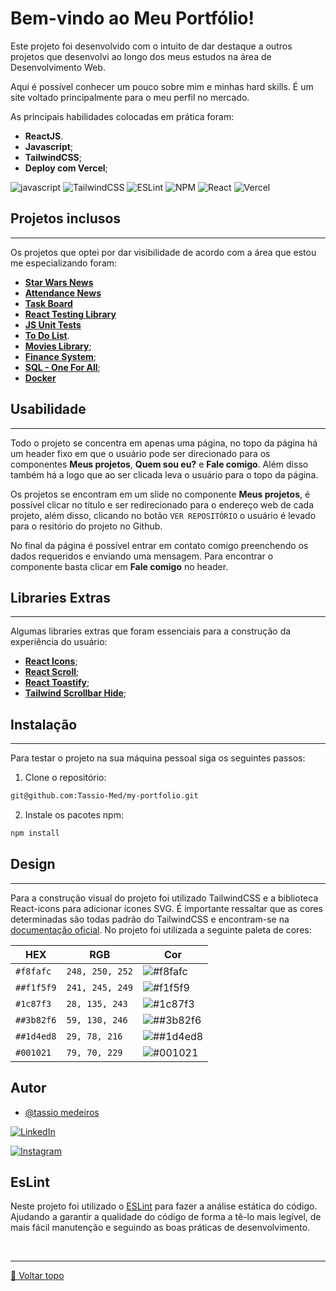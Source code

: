 


# Bem-vindo ao Meu Portfólio!

Este projeto foi desenvolvido com o intuito de dar destaque a outros projetos que desenvolvi ao longo dos meus estudos na área de Desenvolvimento Web.

Aqui é possível conhecer um pouco sobre mim e minhas hard skills. É um site voltado principalmente para o meu perfil no mercado.

As principais habilidades colocadas em prática foram:

* **ReactJS**.
* **Javascript**;
* **TailwindCSS**;
* **Deploy com Vercel**;

![javascript](https://img.shields.io/badge/javascript-yellow.svg?style=for-the-badge&logo=javascript&logoColor=white)  ![TailwindCSS](https://img.shields.io/badge/tailwindcss-%2338B2AC.svg?style=for-the-badge&logo=tailwind-css&logoColor=white) ![ESLint](https://img.shields.io/badge/ESLint-4B3263?style=for-the-badge&logo=eslint&logoColor=white)  ![NPM](https://img.shields.io/badge/NPM-%23000000.svg?style=for-the-badge&logo=npm&logoColor=) ![React](https://img.shields.io/badge/react-%2320232a.svg?style=for-the-badge&logo=react&logoColor=%2361DAFB)   ![Vercel](https://img.shields.io/badge/vercel-%23000000.svg?style=for-the-badge&logo=vercel&logoColor=white) 

## Projetos inclusos
***
Os projetos que optei por dar visibilidade de acordo com a área que estou me especializando foram: 

* **[Star Wars News](https://github.com/Tassio-Med/starwars-news)**
* **[Attendance News](https://github.com/Tassio-Med/attendance-system)**
* **[Task Board](https://github.com/Tassio-Med/task-board)**
* **[React Testing Library](https://github.com/Tassio-Med/react-testing-library-project)**
* **[JS Unit Tests](https://github.com/Tassio-Med/js-unit-tests-project)**
* **[To Do List](https://github.com/Tassio-Med/react-todo-list)**.
* **[Movies Library](https://github.com/Tassio-Med/movies-library)**;
* **[Finance System](https://github.com/Tassio-Med/finance-system)**;
* **[SQL - One For All](https://github.com/Tassio-Med/sql-one-for-all-project)**;
* **[Docker](https://github.com/Tassio-Med/docker-to-do-list-project)**

## Usabilidade
***

Todo o projeto se concentra em apenas uma página, no topo da página há um header fixo em que o usuário pode ser direcionado para os componentes **Meus projetos**, **Quem sou eu?** e **Fale comigo**. Além disso também há a logo que ao ser clicada leva o usuário para o topo da página.

Os projetos se encontram em um slide no componente **Meus projetos**, é possível clicar no título e ser redirecionado para o endereço web de cada projeto, além disso, clicando no botão `VER REPOSITÓRIO` o usuário é levado para o resitório do projeto no Github.

No final da página é possível entrar em contato comigo preenchendo os dados requeridos e enviando uma mensagem. Para encontrar o componente basta clicar em **Fale comigo** no header.


## Libraries Extras 
***

Algumas libraries extras que foram essenciais para a construção da experiência do usuário: 

* **[React Icons](https://react-icons.github.io/react-icons/)**;
* **[React Scroll](https://www.npmjs.com/package/react-scroll)**;
* **[React Toastify](https://fkhadra.github.io/react-toastify/introduction/)**;
* **[Tailwind Scrollbar Hide](https://www.npmjs.com/package/tailwind-scrollbar-hide)**;

## Instalação
***

Para testar o projeto na sua máquina pessoal siga os seguintes passos:

1. Clone o repositório:

```sh
git@github.com:Tassio-Med/my-portfolio.git
```

2. Instale os pacotes npm:

```bash
npm install
```


## Design
***

Para a construção visual do projeto foi utilizado TailwindCSS e a biblioteca React-icons para adicionar ícones SVG. É importante ressaltar que as cores determinadas são todas padrão do TailwindCSS e encontram-se na [documentação oficial](https://tailwindcss.com/docs/customizing-colors#default-color-palette).
No projeto foi utilizada a seguinte paleta de cores:

<div align="center">
  
  |    <center>HEX </center>    | <center>RGB</center>         |<center>Cor <center>         |
  | ---         |---            | ---                                                        |
  | `#f8fafc`   |`248, 250, 252`| ![#f8fafc](https://placehold.co/300x50/f8fafc/f8fafc.png)  |
  | `##f1f5f9`  |`241, 245, 249`| ![#f1f5f9](https://placehold.co/300x50/f1f5f9/f1f5f9.png)  |
  | `#1c87f3`   |`28, 135, 243` | ![#1c87f3](https://placehold.co/300x50/1c87f3/1c87f3.png)  |
  | `##3b82f6`  |`59, 130, 246` | ![##3b82f6](https://placehold.co/300x50/3b82f6/3b82f6.png) |
  | `##1d4ed8`  |`29, 78, 216`  | ![##1d4ed8](https://placehold.co/300x50/1d4ed8/1d4ed8.png) |
  | `#001021`   |`79, 70, 229`  | ![#001021](https://placehold.co/300x50/001021/001021.png)  |
</div>

## Autor

- [@tassio medeiros](https://github.com/Tassio-Med)

[![LinkedIn](https://img.shields.io/badge/LinkedIn-0077B5?style=for-the-badge&logo=linkedin&logoColor=white)](https://linkedin.com/in/tassiomed98) 

[![Instagram](https://img.shields.io/badge/Instagram-E4405F?style=for-the-badge&logo=instagram&logoColor=white)](https://instagram.com/tassio.med?igshid=ZDdkNTZiNTM=) 



## EsLint

Neste projeto foi utilizado o [ESLint](https://eslint.org/) para fazer a análise estática do código. Ajudando a garantir a qualidade do código de forma a tê-lo mais legível, de mais fácil manutenção e seguindo as boas práticas de desenvolvimento.

<br><hr>
[🔼 Voltar topo](#bem-vindo-ao-meu-portfólio)

